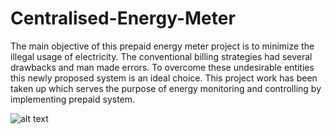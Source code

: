 # Centralised-Energy-Meter
The main objective of this prepaid energy meter project is to minimize the illegal usage of electricity. The conventional billing strategies had several drawbacks and man made errors. To overcome these undesirable entities this newly proposed system is an ideal choice. This project work has been taken up which serves the purpose of energy monitoring and controlling by implementing prepaid system.

![alt text](https://raw.github.com/jibinp/Centralised-Energy-Meter/blob/master/Images/Intro.jpg)
